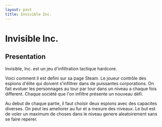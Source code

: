 ```yaml
---
layout: post
title: Invisible Inc.
---
```


# Invisible Inc.

## Presentation

Invisible, Inc. est un jeu d'infiltration tactique hardcore.

Voici comment il est defini sur sa page Steam. Le joueur contr&ocirc;le des espions d'&eacute;lite qui doivent s'infiltrer dans de puissantes corporations. On fait evoluer les personnages au tour par tour dans un niveau a chaque fois different. Chaque soci&eacute;t&eacute; que l'on infiltre pr&eacute;sente un nouveau d&eacute;fi.

Au debut de chaque partie, il faut choisir deux espions avec des capacites diverses. On peut les ameliorer au fur et a mesure des niveaux. Le but est de voler un maximum de choses dans le niveau genere aleatoirement sans se faire reperer.